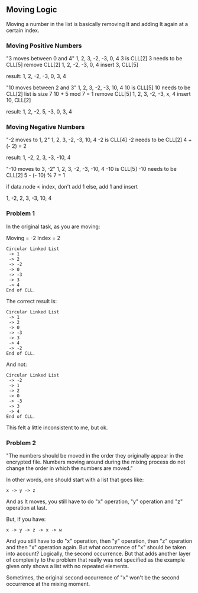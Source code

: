 ## Moving Logic

Moving a number in the list is basically removing It and adding It again at a certain index.

### Moving Positive Numbers

"3 moves between 0 and 4"
1, 2, 3, -2, -3, 0, 4
3 is CLL[2]
3 needs to be CLL[5]
remove CLL[2]
1, 2, -2, -3, 0, 4
insert 3, CLL[5]

result:
1, 2, -2, -3, 0, 3, 4

"10 moves between 2 and 3"
1, 2, 3, -2, -3, 10, 4
10 is CLL[5]
10 needs to be CLL[2]
list is size 7
10 + 5 mod 7 = 1
remove CLL[5]
1, 2, 3, -2, -3, x, 4
insert 10, CLL[2]

result:
1, 2, -2, 5, -3, 0, 3, 4

### Moving Negative Numbers

"-2 moves to 1, 2"
1, 2, 3, -2, -3, 10, 4
-2 is CLL[4]
-2 needs to be CLL[2]
4 + (- 2) = 2

result:
1, -2, 2, 3, -3, -10, 4

"-10 moves to 3, -2"
1, 2, 3, -2, -3, -10, 4
-10 is CLL[5]
-10 needs to be CLL[2]
5 - (- 10) % 7 = 1

if data.node < index, don't add 1
else, add 1 and insert

1, -2, 2, 3, -3, 10, 4

### Problem 1

In the original task, as you are moving:

Moving = -2
Index = 2

```
Circular Linked List 
 -> 1
 -> 2
 -> -2
 -> 0
 -> -3
 -> 3
 -> 4
End of CLL.
```

The correct result is:

```
Circular Linked List 
 -> 1
 -> 2
 -> 0
 -> -3
 -> 3
 -> 4
 -> -2
End of CLL.
```

And not:

```
Circular Linked List 
 -> -2
 -> 1
 -> 2
 -> 0
 -> -3
 -> 3
 -> 4
End of CLL.
```

This felt a little inconsistent to me, but ok.

### Problem 2

"The numbers should be moved in the order they originally appear in the encrypted file. Numbers moving around during the mixing process do not change the order in which the numbers are moved."

In other words, one should start with a list that goes like:

```
x -> y -> z
```

And as It moves, you still have to do "x" operation, "y" operation and "z" operation at last.

But, If you have:

```
x -> y -> z -> x -> w
```

And you still have to do "x" operation, then "y" operation, then "z" operation and then "x" operation again. But what occurrence of "x" should be taken into account? Logically, the second occurrence. But that adds another layer of complexity to the problem that really was not specified as the example given only shows a list with no repeated elements.

Sometimes, the original second occurrence of "x" won't be the second occurrence at the mixing moment.